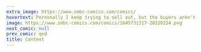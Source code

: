 ```yaml
---
extra_image: https://www.smbc-comics.com/comics/
hovertext: Personally I keep trying to sell out, but the buyers aren't forthcoming.
image: https://www.smbc-comics.com/comics/1645731317-20220224.png
next_comic: null
prev_comic: qed
title: Context
---
```


